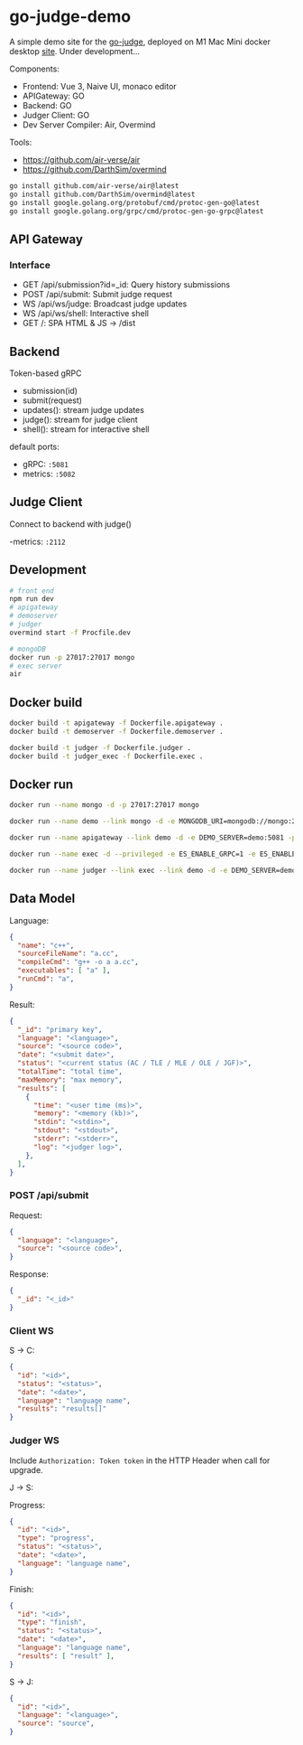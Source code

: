 # go-judge-demo

A simple demo site for the [go-judge](https://github.com/criyle/go-judge), deployed on M1 Mac Mini docker desktop [site](https://goj.ac).
Under development...

Components:

- Frontend: Vue 3, Naive UI, monaco editor
- APIGateway: GO
- Backend: GO
- Judger Client: GO
- Dev Server Compiler: Air, Overmind

Tools:

- <https://github.com/air-verse/air>
- <https://github.com/DarthSim/overmind>

```bash
go install github.com/air-verse/air@latest
go install github.com/DarthSim/overmind@latest
go install google.golang.org/protobuf/cmd/protoc-gen-go@latest
go install google.golang.org/grpc/cmd/protoc-gen-go-grpc@latest
```

## API Gateway

### Interface

- GET /api/submission?id=_id: Query history submissions
- POST /api/submit: Submit judge request
- WS /api/ws/judge: Broadcast judge updates
- WS /api/ws/shell: Interactive shell
- GET /: SPA HTML & JS -> /dist

## Backend

Token-based gRPC

- submission(id)
- submit(request)
- updates(): stream judge updates
- judge(): stream for judge client
- shell(): stream for interactive shell

default ports:

- gRPC: `:5081`
- metrics: `:5082`

## Judge Client

Connect to backend with judge()

-metrics: `:2112`

## Development

```bash
# front end
npm run dev
# apigateway 
# demoserver
# judger
overmind start -f Procfile.dev

# mongoDB
docker run -p 27017:27017 mongo
# exec server
air
```

## Docker build

```bash
docker build -t apigateway -f Dockerfile.apigateway .
docker build -t demoserver -f Dockerfile.demoserver .

docker build -t judger -f Dockerfile.judger .
docker build -t judger_exec -f Dockerfile.exec .
```

## Docker run

```bash
docker run --name mongo -d -p 27017:27017 mongo

docker run --name demo --link mongo -d -e MONGODB_URI=mongodb://mongo:27017/test -p 5081:5081 -p 5082:5082 demoserver

docker run --name apigateway --link demo -d -e DEMO_SERVER=demo:5081 -p 5000:5000 apigateway

docker run --name exec -d --privileged -e ES_ENABLE_GRPC=1 -e ES_ENABLE_METRICS=1 -e ES_ENABLE_DEBUG=1 -p 5052:5052 -p 5051:5051 -p 5050:5050 judger_exec

docker run --name judger --link exec --link demo -d -e DEMO_SERVER=demo:5081 -e EXEC_SERVER=exec:5051 -p 2112:2112 judger
```

## Data Model

Language:

``` json
{
  "name": "c++",
  "sourceFileName": "a.cc",
  "compileCmd": "g++ -o a a.cc",
  "executables": [ "a" ],
  "runCmd": "a",
}
```

Result:

``` json
{
  "_id": "primary key",
  "language": "<language>",
  "source": "<source code>",
  "date": "<submit date>",
  "status": "<current status (AC / TLE / MLE / OLE / JGF)>",
  "totalTime": "total time",
  "maxMemory": "max memory",
  "results": [
    {
      "time": "<user time (ms)>",
      "memory": "<memory (kb)>",
      "stdin": "<stdin>",
      "stdout": "<stdout>",
      "stderr": "<stderr>",
      "log": "<judger log>",
    },
  ],
}
```

### POST /api/submit

Request:

```json
{
  "language": "<language>",
  "source": "<source code>",
}
```

Response:

```json
{
  "_id": "<_id>"
}
```

### Client WS

S -> C:

``` json
{
  "id": "<id>",
  "status": "<status>",
  "date": "<date>",
  "language": "language name",
  "results": "results[]"
}
```

### Judger WS

Include `Authorization: Token token` in the HTTP Header when call for upgrade.

J -> S:

Progress:

``` json
{
  "id": "<id>",
  "type": "progress",
  "status": "<status>",
  "date": "<date>",
  "language": "language name",
}
```

Finish:

``` json
{
  "id": "<id>",
  "type": "finish",
  "status": "<status>",
  "date": "<date>",
  "language": "language name",
  "results": [ "result" ],
}
```

S -> J:

``` json
{
  "id": "<id>",
  "language": "<language>",
  "source": "source",
}
```
